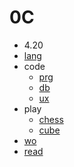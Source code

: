 
0C
======

* 4.20
* [lang](https://github.com/ttltrk/ELSE/blob/master/LAN/ENG/LAN.MD)
* code
    + [prg](https://github.com/ttltrk/PRG)
    + [db](https://github.com/ttltrk/DB)
    + [ux](https://github.com/ttltrk/ELSE/tree/master/SHELL)
* play
    + [chess](https://github.com/ttltrk/ELSE/blob/master/CHESS/CHESS.MD)
    + [cube](https://github.com/ttltrk/ELSE/blob/master/CUBE/CUBE.MD)
* [wo](https://github.com/ttltrk/ELSE/blob/master/PWR/PWR.MD)
* [read](https://github.com/ttltrk/BKS/blob/master/README.MD)
